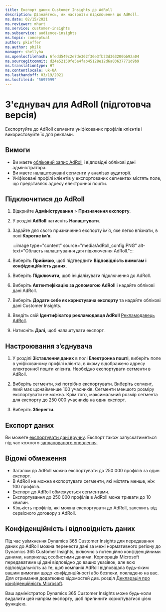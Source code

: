 ```yaml
---
title: Експорт даних Customer Insights до AdRoll
description: Дізнайтесь, як настроїти підключення до AdRoll.
ms.date: 02/15/2021
ms.reviewer: mhart
ms.service: customer-insights
ms.subservice: audience-insights
ms.topic: conceptual
author: pkieffer
ms.author: philk
manager: shellyha
ms.openlocfilehash: 6fedd549c2e7de362f36e3fb23d363200bb92a04
ms.sourcegitcommit: d24e52150fe5a4fab45128e12d6a03637771d9b9
ms.translationtype: HT
ms.contentlocale: uk-UA
ms.lasthandoff: 03/19/2021
ms.locfileid: "5697099"
---
```

# <a name="connector-for-adroll-preview"></a>З'єднувач для AdRoll (підготовча версія)

Експортуйте до AdRoll сегменти уніфікованих профілів клієнтів і використовуйте їх для реклами. 

## <a name="prerequisites"></a>Вимоги

-   Ви маєте [обліковий запис AdRoll](https://www.adroll.com/) і відповідні облікові дані адміністратора.
-   Ви маєте [налаштовувані сегменти](segments.md) у аналізах аудиторії.
-   Уніфіковані профілі клієнтів у експортованих сегментах містять поле, що представляє адресу електронної пошти.

## <a name="connect-to-adroll"></a>Підключитися до AdRoll

1. Відкрийте **Адміністрування** > **Призначення експорту**.

1. У розділі **AdRoll** натисніть **Налаштувати**.

1. Задайте для свого призначення експорту ім’я, яке легко впізнати, в полі **Коротке ім’я**.

   :::image type="content" source="media/AdRoll_config.PNG" alt-text="Область налаштування для підключення AdRoll.":::

1. Виберіть **Приймаю**, щоб підтвердити **Відповідність вимогам і конфіденційність даних**.

1. Виберіть **Підключити**, щоб ініціалізувати підключення до AdRoll.

1. Виберіть **Автентифікацію за допомогою AdRoll** і надайте облікові дані AdRoll. 

1. Виберіть **Додати себе як користувача експорту** та надайте облікові дані Customer Insights.

1. Введіть свій **Ідентифікатор рекламодавця AdRoll** [Рекламодавець AdRoll](https://help.adroll.com/hc/en-us/articles/212011838-Advertiser-Profiles).

1. Натисніть **Далі**, щоб налаштувати експорт.

## <a name="configure-the-connector"></a>Настроювання з’єднувача

1. У розділі **Зіставлення даних** в полі **Електронна пошті**, виберіть поле в уніфікованому профілі клієнта, в якому відображено адресу електронної пошти клієнта. Необхідно експортувати сегменти в AdRoll.

1. Виберіть сегменти, які потрібно експортувати. Виберіть сегмент, який має щонайменше 100 учасників. Сегменти меншого розміру експортувати не можна. Крім того, максимальний розмір сегмента для експорту до 250 000 учасників на один експорт. 

1. Виберіть **Зберегти**.

## <a name="export-the-data"></a>Експорт даних

Ви можете [експортувати дані вручну](export-destinations.md). Експорт також запускатиметься під час кожного [запланованого оновлення](system.md#schedule-tab).

## <a name="known-limitations"></a>Відомі обмеження

- Загалом до AdRoll можна експортувати до 250 000 профілів за один експорт.
- В AdRoll не можна експортувати сегменти, які містять менше, ніж 100 профілів. 
- Експорт до AdRoll обмежується сегментами.
- Експортування до 250 000 профілів в AdRoll може тривати до 10 хвилин. 
- Кількість профілів, які можна експортувати до AdRoll, залежить від сервісного договору з AdRoll.

## <a name="data-privacy-and-compliance"></a>Конфіденційність і відповідність даних

Під час увімкнення Dynamics 365 Customer Insights для передавання даних до AdRoll можна перенести дані за межі нормативного регіону до Dynamics 365 Customer Insights, включно з потенційно конфіденційними даними, наприклад особистими даними. Корпорація Microsoft передаватиме ці дані відповідно до ваших указівок, але всю відповідальність за те, щоб компанія AdRoll відповідала будь-яким вашим вимогам щодо конфіденційності або безпеки, покладено на вас. Для отримання додаткових відомостей див. розділ [Декларація про конфіденційність Microsoft](https://go.microsoft.com/fwlink/?linkid=396732).

Ваш адміністратор Dynamics 365 Customer Insights може будь-коли видалити цей напрям експорту, щоб припинити користуватися цією функцією.
